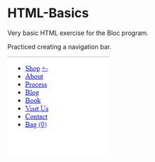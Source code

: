 # HTML-Basics
Very basic HTML exercise for the Bloc program.

Practiced creating a navigation bar.

![](HTML-Basics.png)
